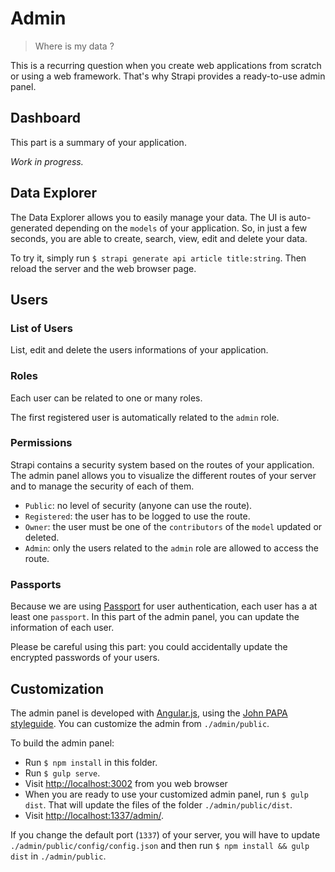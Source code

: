 # Admin

> Where is my data ?

This is a recurring question when you create web applications from scratch or
using a web framework. That's why Strapi provides a ready-to-use admin panel.

## Dashboard

This part is a summary of your application.

*Work in progress.*

## Data Explorer

The Data Explorer allows you to easily manage your data.
The UI is auto-generated depending on the `models` of your application.
So, in just a few seconds, you are able to create, search, view, edit and delete your data.

To try it, simply run `$ strapi generate api article title:string`.
Then reload the server and the web browser page.

## Users

### List of Users

List, edit and delete the users informations of your application.

### Roles

Each user can be related to one or many roles.

The first registered user is automatically related to the `admin` role.

### Permissions

Strapi contains a security system based on the routes of your application.
The admin panel allows you to visualize the different routes of your server and
to manage the security of each of them.

- `Public`: no level of security (anyone can use the route).
- `Registered`: the user has to be logged to use the route.
- `Owner`: the user must be one of the `contributors` of the `model` updated or deleted.
- `Admin`: only the users related to the `admin` role are allowed to access the route.

### Passports

Because we are using [Passport](http://passportjs.org/) for user authentication,
each user has a at least one `passport`. In this part of the admin panel,
you can update the information of each user.

Please be careful using this part: you could accidentally update the encrypted
passwords of your users.

## Customization

The admin panel is developed with [Angular.js](http://angularjs.org/), using the
[John PAPA styleguide](https://github.com/johnpapa/angular-styleguide).
You can customize the admin from `./admin/public`.

To build the admin panel:
- Run `$ npm install` in this folder.
- Run `$ gulp serve`.
- Visit [http://localhost:3002](http://localhost:3002) from you web browser
- When you are ready to use your customized admin panel, run `$ gulp dist`.
  That will update the files of the folder `./admin/public/dist`.
- Visit [http://localhost:1337/admin/](http://localhost:1337/admin/).

If you change the default port (`1337`) of your server, you will have to update
`./admin/public/config/config.json` and then run `$ npm install && gulp dist`
in `./admin/public`.
